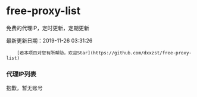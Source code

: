 # free-proxy-list

免费的代理IP，定时更新，定期更新

最新更新日期：2019-11-26 03:31:26 

 
        [若本项目对您有所帮助，欢迎Star](https://github.com/dxxzst/free-proxy-list) 

 ### 代理IP列表

抱歉，暂无账号

>
